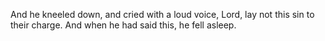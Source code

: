 And he kneeled down, and cried with a loud voice, Lord, lay not this sin to their charge. And when he had said this, he fell asleep.
